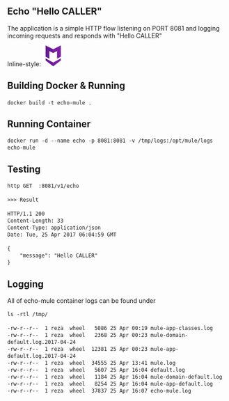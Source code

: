## Echo "Hello CALLER"
The application is a simple HTTP flow listening on PORT 8081 and logging incoming requests and responds with "Hello CALLER"



Inline-style: 
![alt text](https://github.com/adam-p/markdown-here/raw/master/src/common/images/icon48.png "Logo Title Text 1")


## Building Docker & Running 


```
docker build -t echo-mule .

```

## Running Container

```
docker run -d --name echo -p 8081:8081 -v /tmp/logs:/opt/mule/logs echo-mule

```

## Testing 

```
http GET  :8081/v1/echo

>>> Result

HTTP/1.1 200
Content-Length: 33
Content-Type: application/json
Date: Tue, 25 Apr 2017 06:04:59 GMT

{
    "message": "Hello CALLER"
}
```

## Logging
All of echo-mule container logs can be found under

```
ls -rtl /tmp/

-rw-r--r--  1 reza  wheel   5086 25 Apr 00:19 mule-app-classes.log
-rw-r--r--  1 reza  wheel   2368 25 Apr 00:23 mule-domain-default.log.2017-04-24
-rw-r--r--  1 reza  wheel  12381 25 Apr 00:23 mule-app-default.log.2017-04-24
-rw-r--r--  1 reza  wheel  34555 25 Apr 13:41 mule.log
-rw-r--r--  1 reza  wheel   5607 25 Apr 16:04 default.log
-rw-r--r--  1 reza  wheel   1184 25 Apr 16:04 mule-domain-default.log
-rw-r--r--  1 reza  wheel   8254 25 Apr 16:04 mule-app-default.log
-rw-r--r--  1 reza  wheel  37837 25 Apr 16:07 echo-mule.log

```
